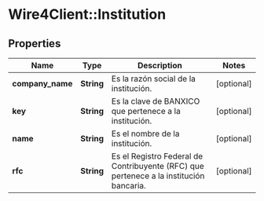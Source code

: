 # Wire4Client::Institution

## Properties
Name | Type | Description | Notes
------------ | ------------- | ------------- | -------------
**company_name** | **String** | Es la razón social de la institución. | [optional] 
**key** | **String** | Es la clave de BANXICO que pertenece a la institución. | [optional] 
**name** | **String** | Es el nombre de la institución. | [optional] 
**rfc** | **String** | Es el Registro Federal de Contribuyente (RFC) que pertenece a la institución bancaria. | [optional] 


